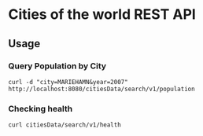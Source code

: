 # Cities of the world REST API
## Usage

### Query Population by City
`curl -d "city=MARIEHAMN&year=2007" http://localhost:8080/citiesData/search/v1/population`

### Checking health
`curl citiesData/search/v1/health`